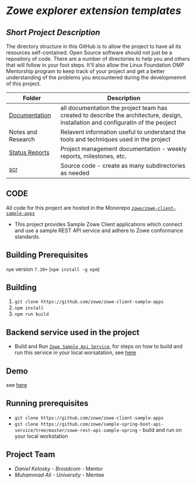# *Zowe explorer extension templates*
## *Short Project Description*
The directory structure in this GitHub is to allow the project to have all its resources self-contained.
Open Source software should not just be a repository of code.  There are a number of directories to help you and others that will 
follow in your foot steps.  It'll also allow the Linux Foundation OMP Mentorship program to keep track of your project and get
a better understanding of the problems you encountered during the developmemnt of this project.

| Folder | Description |
|---|---|
| [Documentation](https://github.com/muhammad-md/Zowe-explorer-extension-templates/tree/master/Documentation) |  all documentation the project team has created to describe the architecture, design, installation and configuratin of the peoject |
| Notes and Research | Relavent information useful to understand the tools and techniques used in the project |
| [Status Reports](https://github.com/muhammad-md/Zowe-explorer-extension-templates/tree/master/Status%20Reports) | Project management documentation - weekly reports, milestones, etc. |
| [scr](https://github.com/muhammad-md/Zowe-explorer-extension-templates/blob/master/src/Readme.md) | Source code - create as many subdirectories as needed |

## CODE
All code for this project are hosted in the Monorepo [`zowe/zowe-client-sample-apps`](https://github.com/zowe/zowe-client-sample-apps)
- This project provides Sample Zowe Client applications which connect and use a sample REST API service and adhere to Zowe conformance standards.

## Building Prerequisites
 `npm` version `7.20+` (`npm install -g npm`)
## Building


1. `git clone https://github.com/zowe/zowe-client-sample-apps`
2. `npm install`
3. `npm run build`

## Backend service used in the project
* Build and Run [`Zowe Sample Api Service`](https://github.com/zowe/sample-spring-boot-api-service/blob/master/zowe-rest-api-sample-spring/README.md), for steps on how to build and run this service in your local worsatation, see [here](https://github.com/zowe/sample-spring-boot-api-service/blob/master/zowe-rest-api-sample-spring/README.md)
## Demo
see [here](https://github.com/muhammad-md/Zowe-explorer-extension-templates/blob/master/Documentation/Demo.wmv)
## Running prerequisites
* `git clone https://github.com/zowe/zowe-client-sample-apps`
* `git clone https://github.com/zowe/sample-spring-boot-api-service/tree/master/zowe-rest-api-sample-spring` - build and run on your local workstation

## Project Team
- *Daniel Kelosky*  - *Broadcom* - Mentor
- *Muhammad Ali* - *University* - Mentee
